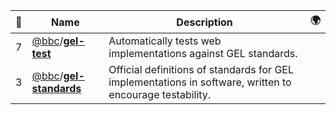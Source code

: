 |:star2: | Name | Description | 🌍|
|---|---|---|---|
|7|[@bbc](https://github.com/bbc)/[**gel-test**](https://github.com/bbc/gel-test)|Automatically tests web implementations against GEL standards.||
|3|[@bbc](https://github.com/bbc)/[**gel-standards**](https://github.com/bbc/gel-standards)|Official definitions of standards for GEL implementations in software, written to encourage testability.||

